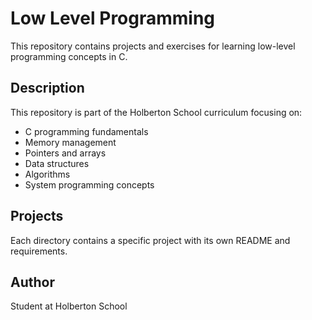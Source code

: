 # Low Level Programming

This repository contains projects and exercises for learning low-level programming concepts in C.

## Description

This repository is part of the Holberton School curriculum focusing on:
- C programming fundamentals
- Memory management
- Pointers and arrays
- Data structures
- Algorithms
- System programming concepts

## Projects

Each directory contains a specific project with its own README and requirements.

## Author

Student at Holberton School
